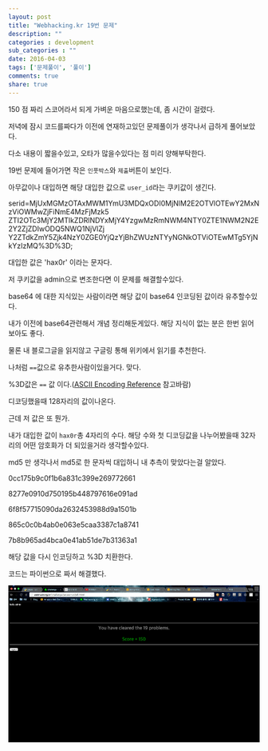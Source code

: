 ```yaml
---
layout: post
title: "Webhacking.kr 19번 문제"
description: ""
categories : development
sub_categories : ""
date: 2016-04-03
tags: ['문제풀이', '풀이']
comments: true
share: true
---
```


150 점 짜리 스코어라서 되게 가벼운 마음으로했는데, 좀 시간이 걸렸다.

저녁에 잠시 코드를짜다가 이전에 연재하고있던 문제풀이가 생각나서 급하게 풀어보았다.

다소 내용이 짧을수있고, 오타가 많을수있다는 점 미리 양해부탁한다.

  

19번 문제에 들어가면 작은 `인풋박스`와 `제출`버튼이 보인다.

  

아무값이나 대입하면 해당 대입한 값으로 `user_id`라는 쿠키값이 생긴다.

serid=MjUxMGMzOTAxMWM1YmU3MDQxODI0MjNlM2E2OTVlOTEwY2MxNzViOWMwZjFiNmE4MzFjMzk5
ZTI2OTc3MjY2MTlkZDRlNDYxMjY4YzgwMzRmNWM4NTY0ZTE1NWM2N2E2Y2ZjZDIwODQ5NWQ1NjVlZj
Y2ZTdkZmY5Zjk4NzY0ZGE0YjQzYjBhZWUzNTYyNGNkOTViOTEwMTg5YjNkYzIzMQ%3D%3D;

대입한 값은 'hax0r' 이라는 문자다.

저 쿠키값을 admin으로 변조한다면 이 문제를 해결할수있다.

  

base64 에 대한 지식있는 사람이라면 해당 값이 base64 인코딩된 값이라 유추할수있다.

내가 이전에 base64관련해서 개념 정리해둔게있다. 해당 지식이 없는 분은 한번 읽어보아도 좋다.

물론 내 블로그글을 읽지않고 구글링 통해 위키에서 읽기를 추천한다.

  

나처럼 `==`값으로 유추한사람이있을거다. 맞다.

%3D값은 `==` 값 이다.([ASCII Encoding
Reference](http://www.w3schools.com/tags/ref_urlencode.asp) 참고바람)

  

디코딩했을때 128자리의 값이나온다.

근데 저 값은 또 뭔가.

내가 대입한 값이 `hax0r`총 4자리의 수다. 해당 수와 첫 디코딩값을 나누어봤을때 32자리의 어떤 암호화가 더 되있을거라 생각할수있다.

md5 만 생각나서 md5로 한 문자씩 대입하니 내 추측이 맞았다는걸 알았다.

  

0cc175b9c0f1b6a831c399e269772661

8277e0910d750195b448797616e091ad

6f8f57715090da2632453988d9a1501b

865c0c0b4ab0e063e5caa3387c1a8741

7b8b965ad4bca0e41ab51de7b31363a1

  

해당 값을 다시 인코딩하고 %3D 치환한다.

코드는 파이썬으로 짜서 해결했다.

![](/assets/images/posts/570/2576E150570000E81193A0.PNG)

  

